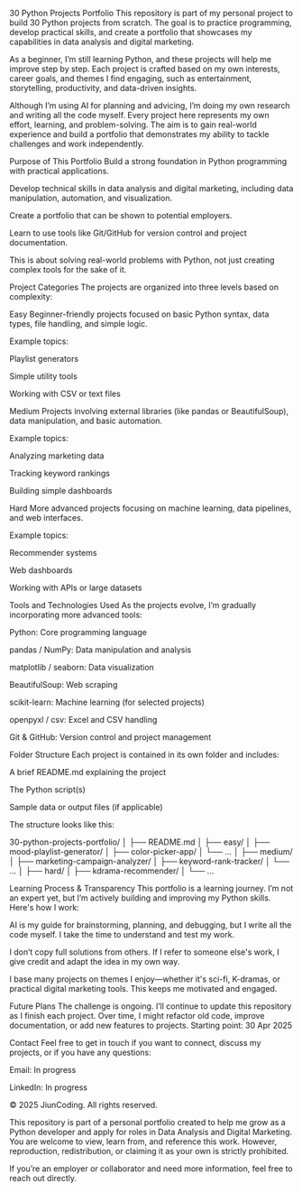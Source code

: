 30 Python Projects Portfolio
This repository is part of my personal project to build 30 Python projects from scratch. The goal is to practice programming, develop practical skills, and create a portfolio that showcases my capabilities in data analysis and digital marketing.

As a beginner, I’m still learning Python, and these projects will help me improve step by step. Each project is crafted based on my own interests, career goals, and themes I find engaging, such as entertainment, storytelling, productivity, and data-driven insights.

Although I’m using AI for planning and advicing, I’m doing my own research and writing all the code myself. Every project here represents my own effort, learning, and problem-solving. The aim is to gain real-world experience and build a portfolio that demonstrates my ability to tackle challenges and work independently.

Purpose of This Portfolio
Build a strong foundation in Python programming with practical applications.

Develop technical skills in data analysis and digital marketing, including data manipulation, automation, and visualization.

Create a portfolio that can be shown to potential employers.

Learn to use tools like Git/GitHub for version control and project documentation.

This is about solving real-world problems with Python, not just creating complex tools for the sake of it.

Project Categories
The projects are organized into three levels based on complexity:

Easy
Beginner-friendly projects focused on basic Python syntax, data types, file handling, and simple logic.

Example topics:

Playlist generators

Simple utility tools

Working with CSV or text files

Medium
Projects involving external libraries (like pandas or BeautifulSoup), data manipulation, and basic automation.

Example topics:

Analyzing marketing data

Tracking keyword rankings

Building simple dashboards

Hard
More advanced projects focusing on machine learning, data pipelines, and web interfaces.

Example topics:

Recommender systems

Web dashboards

Working with APIs or large datasets

Tools and Technologies Used
As the projects evolve, I’m gradually incorporating more advanced tools:

Python: Core programming language

pandas / NumPy: Data manipulation and analysis

matplotlib / seaborn: Data visualization

BeautifulSoup: Web scraping

scikit-learn: Machine learning (for selected projects)

openpyxl / csv: Excel and CSV handling

Git & GitHub: Version control and project management

Folder Structure
Each project is contained in its own folder and includes:

A brief README.md explaining the project

The Python script(s)

Sample data or output files (if applicable)

The structure looks like this:

30-python-projects-portfolio/
│
├── README.md
│
├── easy/
│   ├── mood-playlist-generator/
│   ├── color-picker-app/
│   └── ...
│
├── medium/
│   ├── marketing-campaign-analyzer/
│   ├── keyword-rank-tracker/
│   └── ...
│
├── hard/
│   ├── kdrama-recommender/
│   └── ...

Learning Process & Transparency
This portfolio is a learning journey. I’m not an expert yet, but I’m actively building and improving my Python skills. Here's how I work:

AI is my guide for brainstorming, planning, and debugging, but I write all the code myself. I take the time to understand and test my work.

I don’t copy full solutions from others. If I refer to someone else's work, I give credit and adapt the idea in my own way.

I base many projects on themes I enjoy—whether it's sci-fi, K-dramas, or practical digital marketing tools. This keeps me motivated and engaged.

Future Plans
The challenge is ongoing. I’ll continue to update this repository as I finish each project. Over time, I might refactor old code, improve documentation, or add new features to projects. 
Starting point: 30 Apr 2025

Contact
Feel free to get in touch if you want to connect, discuss my projects, or if you have any questions:

Email: In progress

LinkedIn: In progress

© 2025 JiunCoding. All rights reserved.

This repository is part of a personal portfolio created to help me grow as a Python developer and apply for roles in Data Analysis and Digital Marketing. You are welcome to view, learn from, and reference this work. However, reproduction, redistribution, or claiming it as your own is strictly prohibited.

If you’re an employer or collaborator and need more information, feel free to reach out directly.


